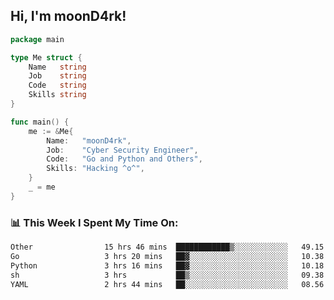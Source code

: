<h2> Hi, I'm moonD4rk!</h2>

```go
package main

type Me struct {
	Name   string
	Job    string
	Code   string
	Skills string
}

func main() {
	me := &Me{
		Name:   "moonD4rk",
		Job:    "Cyber Security Engineer",
		Code:   "Go and Python and Others",
		Skills: "Hacking ^o^",
	}
	_ = me
}
```

<h3>📊 This Week I Spent My Time On:</h3>
<!-- <img align='right' src="https://github-readme-stats.vercel.app/api?username=moond4rk&show_icons=true&theme=radical", width="300" height="150"> -->

<!--START_SECTION:waka-->

```txt
Other                15 hrs 46 mins  ████████████▒░░░░░░░░░░░░   49.15 %
Go                   3 hrs 20 mins   ██▓░░░░░░░░░░░░░░░░░░░░░░   10.38 %
Python               3 hrs 16 mins   ██▓░░░░░░░░░░░░░░░░░░░░░░   10.18 %
sh                   3 hrs           ██▒░░░░░░░░░░░░░░░░░░░░░░   09.38 %
YAML                 2 hrs 44 mins   ██░░░░░░░░░░░░░░░░░░░░░░░   08.56 %
```

<!--END_SECTION:waka-->

